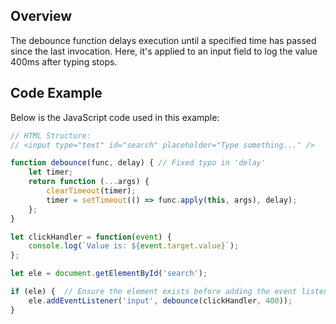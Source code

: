 ## Overview

The debounce function delays execution until a specified time has passed since the last invocation. Here, it's applied to an input field to log the value 400ms after typing stops.

## Code Example

Below is the JavaScript code used in this example:

```javascript
// HTML Structure:
// <input type="text" id="search" placeholder="Type something..." />

function debounce(func, delay) { // Fixed typo in 'delay'
    let timer;
    return function (...args) {
        clearTimeout(timer);
        timer = setTimeout(() => func.apply(this, args), delay);
    };
}

let clickHandler = function(event) {
    console.log(`Value is: ${event.target.value}`);
};

let ele = document.getElementById('search');

if (ele) {  // Ensure the element exists before adding the event listener
    ele.addEventListener('input', debounce(clickHandler, 400));
}
